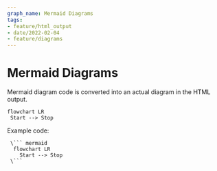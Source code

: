 ```yaml
---
graph_name: Mermaid Diagrams
tags:
- feature/html_output
- date/2022-02-04
- feature/diagrams
---
```

# Mermaid Diagrams


Mermaid diagram code is converted into an actual diagram in the HTML output.

```mermaid  
flowchart LR  
 Start --> Stop 
```



Example code:

```
 \``` mermaid
  flowchart LR  
    Start --> Stop 
 \```

```
